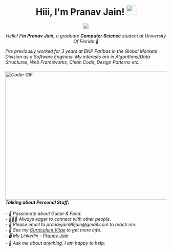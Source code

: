 <h1 align="center">Hiii, I'm Pranav Jain! <img src="https://raw.githubusercontent.com/iampavangandhi/iampavangandhi/master/gifs/Hi.gif" width="30px"></h1>
<p align="center">
<a href="https://github.com/Ratheshan03/readme-typing-svg"><img src="https://readme-typing-svg.herokuapp.com?lines=Computer+Science+Graduate;Ex+Software+Engineer+at+BNP+Paribas;DS%20|%20Algorithms%20|%20Web+Tech%20Enthusiast&center=true&width=700&height=50"></a>
</p>

<p align="center">
  <em>
  Hello! <b>I'm Pranav Jain</b>,
    a graduate <b> Computer Science</b> student at University Of Florida 🐊
  <br>

I've previously worked for 3 years at BNP Paribas in the Global Markets Division as a Software Engineer. 
My interests are in Algorithms/Data Structures, Web Frameworks, Clean Code,  Design Patterns etc..

<img align="right" alt="Coder GIF" height=400 width=600 src="https://thumbs.gfycat.com/EvilNextDevilfish-small.gif" />
<h4> <b> Talking about Personal Stuff: </b> </h4>
<p align="left"> 
- 🎸  Passionate about Guitar & Food. <br>
- 🙋🏻‍♂️  Always eager to connect with other people. <br>
- 📧  Please email to pranavjain99jain@gmail.com to reach me.<br>
- 📝  See my <a href="https://drive.google.com/file/d/df/view">Curriculum Vitae</a> to get more info.<br>
- 🖥  My Linkedin -  <a href="https://www.linkedin.com/in/-pranavjain">Pranav Jain</a> <br>
- 💬  Ask me about anything, I am happy to help; <br>
</p>
<!---
GradCoder/GradCoder is a ✨ special ✨ repository because its `README.md` (this file) appears on your GitHub profile.
You can click the Preview link to take a look at your changes.
--->
